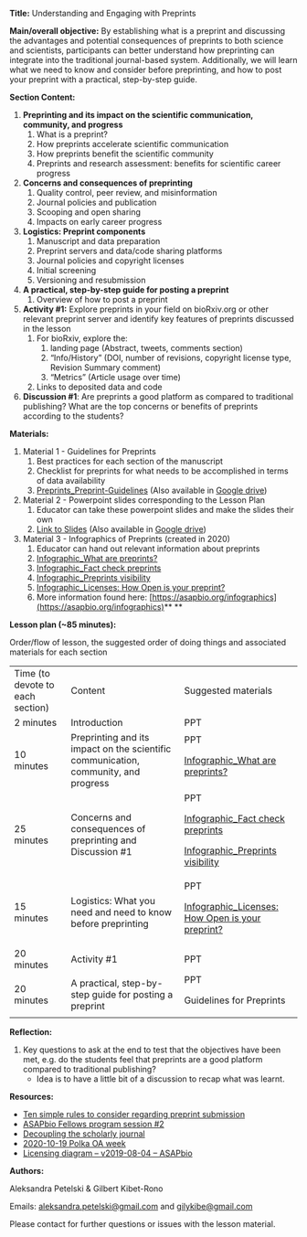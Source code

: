 **Title:** Understanding and Engaging with Preprints

**Main/overall objective:** By establishing what is a preprint and discussing the advantages and potential consequences of preprints to both science and scientists, participants can better understand how preprinting can integrate into the traditional journal-based system. Additionally, we will learn what we need to know and consider before preprinting, and how to post your preprint with a practical, step-by-step guide.

**Section Content:**



1. **Preprinting and its impact on the scientific communication, community, and progress**
    1. What is a preprint?
    2. How preprints accelerate scientific communication
    3. How preprints benefit the scientific community
    4. Preprints and research assessment: benefits for scientific career progress
2. **Concerns and consequences of preprinting**
    1. Quality control, peer review, and misinformation
    2. Journal policies and publication
    3. Scooping and open sharing
    4. Impacts on early career progress
3. **Logistics: Preprint components**
    1. Manuscript and data preparation
    2. Preprint servers and data/code sharing platforms
    3. Journal policies and copyright licenses
    4. Initial screening
    5. Versioning and resubmission
4. **A practical, step-by-step guide for posting a preprint**
    1. Overview of how to post a preprint
5. **Activity #1:** Explore preprints in your field on bioRxiv.org or other relevant preprint server and identify key features of preprints discussed in the lesson
    1. For bioRxiv, explore the:
        1.  landing page (Abstract, tweets, comments section)
        2. “Info/History” (DOI, number of revisions, copyright license type, Revision Summary comment)
        3. “Metrics” (Article usage over time)
    2. Links to deposited data and code
6. **Discussion #1**: Are preprints a good platform as compared to traditional publishing? What are the top concerns or benefits of preprints according to the students?

**Materials:**


1. Material 1 - Guidelines for Preprints
    1. Best practices for each section of the manuscript
    2. Checklist for preprints for what needs to be accomplished in terms of data availability
    3. [Preprints_Preprint-Guidelines](./Preprints_Preprint-Guidelines_2021_05_29.md) (Also available in [Google drive](https://docs.google.com/document/d/1KsJpno0y9AgLf1dqZxFxxZYxbw3lJKH0h8SjJruEVq4/edit?usp=sharing))
2. Material 2 - Powerpoint slides corresponding to the Lesson Plan
    1. Educator can take these powerpoint slides and make the slides their own
    2. [Link to Slides](./Preprints_Slides_2021_05_29.pdf) (Also available in [Google drive](https://docs.google.com/presentation/d/1FJJM7oCn3ano2f3kmF3VXSvjmRSiVBx5Liny3a12JtQ/edit?usp=sharing))
3. Material 3 - Infographics of Preprints (created in 2020)
    1. Educator can hand out relevant information about preprints
    2. [Infographic_What are preprints?](https://asapbio.org/wp-content/uploads/2020/12/ASAPbio-what-are-preprints-english.pdf)
    3. [Infographic_Fact check preprints](https://asapbio.org/wp-content/uploads/2021/01/ASAPbio-fact-check-preprints-english-v2.pdf)
    4. [Infographic_Preprints visibility](https://asapbio.org/wp-content/uploads/2020/12/ASAPbio-preprints-visibility-english.pdf)
    5. [Infographic_Licenses: How Open is your preprint?](https://asapbio.org/licensing-faq/licensing-diagram-v2019-08-04)
    6. More information found here: [https://asapbio.org/infographics](https://asapbio.org/infographics)** **

**Lesson plan (~85 minutes):**

Order/flow of lesson, the suggested order of doing things and associated materials for each section


<table>
  <tr>
   <td>Time (to devote to each section)
   </td>
   <td>Content
   </td>
   <td>Suggested materials
   </td>
  </tr>
  <tr>
   <td>2 minutes
   </td>
   <td>Introduction
   </td>
   <td>PPT
   </td>
  </tr>
  <tr>
   <td>10 minutes
   </td>
   <td>Preprinting and its impact on the scientific communication, community, and progress
   </td>
   <td>PPT
<p>
<a href="https://asapbio.org/wp-content/uploads/2020/12/ASAPbio-what-are-preprints-english.pdf">Infographic_What are preprints?</a></p>
   </td>
  </tr>
  <tr>
   <td>25 minutes
   </td>
   <td>Concerns and consequences of preprinting and Discussion #1
   </td>
   <td>PPT
<p>
<a href="https://asapbio.org/wp-content/uploads/2021/01/ASAPbio-fact-check-preprints-english-v2.pdf">Infographic_Fact check preprints</a></p>
<p>
<a href="https://asapbio.org/wp-content/uploads/2020/12/ASAPbio-preprints-visibility-english.pdf">Infographic_Preprints visibility</a></p>
   </td>
  </tr>
  <tr>
   <td>15 minutes
   </td>
   <td>Logistics: What you need and need to know before preprinting
   </td>
   <td>PPT
<p>
<a href="https://asapbio.org/licensing-faq/licensing-diagram-v2019-08-04">Infographic_Licenses: How Open is your preprint?</a></p>
   </td>
  </tr>
  <tr>
   <td>20 minutes
   </td>
   <td>Activity #1
   </td>
   <td>PPT
   </td>
  </tr>
  <tr>
   <td>20 minutes
   </td>
   <td>A practical, step-by-step guide for posting a preprint
   </td>
   <td>PPT
<p>
    Guidelines for Preprints</p>
   </td>
  </tr>
</table>


**Reflection:**



1. Key questions to ask at the end to test that the objectives have been met, e.g. do the students feel that preprints are a good platform compared to traditional publishing?
    * Idea is to have a little bit of a discussion to recap what was learnt.

**Resources:**



*   [Ten simple rules to consider regarding preprint submission](https://journals.plos.org/ploscompbiol/article?id=10.1371/journal.pcbi.1005473)
*   [ASAPbio Fellows program session #2 ](https://docs.google.com/presentation/d/1oI2DwI1tW76IHSW5JIOeoH0NhGQ1Iogr46ZHsEn4684/edit#slide=id.g88e5795e40_0_127)
*   [Decoupling the scholarly journal](https://www.ncbi.nlm.nih.gov/pmc/articles/PMC3319915/)
*   [2020-10-19 Polka OA week](https://docs.google.com/presentation/d/1K4oXMTVPFOi9T-wyIZG1WXDrjfit4wQFKMZQk3i6-SY/edit#slide=id.g910196faf0_0_200)
*   [Licensing diagram – v2019-08-04 – ASAPbio](https://asapbio.org/licensing-faq/licensing-diagram-v2019-08-04)

**Authors:**

Aleksandra Petelski & Gilbert Kibet-Rono

Emails: [aleksandra.petelski@gmail.com](mailto:aleksandra.petelski@gmail.com) and [gilykibe@gmail.com](mailto:gilykibe@gmail.com)

Please contact for further questions or issues with the lesson material.
